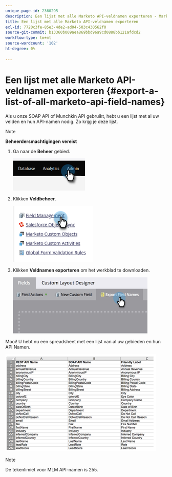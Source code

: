 ```yaml
---
unique-page-id: 2360295
description: Een lijst met alle Marketo API-veldnamen exporteren - Marketo Docs - Productdocumentatie
title: Een lijst met alle Marketo API-veldnamen exporteren
exl-id: 7720c3fe-85e3-4de2-ad04-503c430562f0
source-git-commit: b13360b009aea869bbd96a9cd0888bb121afdcd2
workflow-type: tm+mt
source-wordcount: '102'
ht-degree: 0%

---
```


# Een lijst met alle Marketo API-veldnamen exporteren {#export-a-list-of-all-marketo-api-field-names}

Als u onze SOAP API of Munchkin API gebruikt, hebt u een lijst met al uw velden en hun API-namen nodig. Zo krijg je deze lijst.

>[!NOTE]
>
>**Beheerdersmachtigingen vereist**

1. Ga naar de **Beheer** gebied.

   ![](assets/export-a-list-of-all-marketo-api-field-names-1.png)

1. Klikken **Veldbeheer**.

   ![](assets/export-a-list-of-all-marketo-api-field-names-2.png)

1. Klikken **Veldnamen exporteren** om het werkblad te downloaden.

   ![](assets/export-a-list-of-all-marketo-api-field-names-3.png)

Mooi! U hebt nu een spreadsheet met een lijst van al uw gebieden en hun API Namen.

![](assets/export-a-list-of-all-marketo-api-field-names-4.png)

>[!NOTE]
>
>De tekenlimiet voor MLM API-namen is 255.

